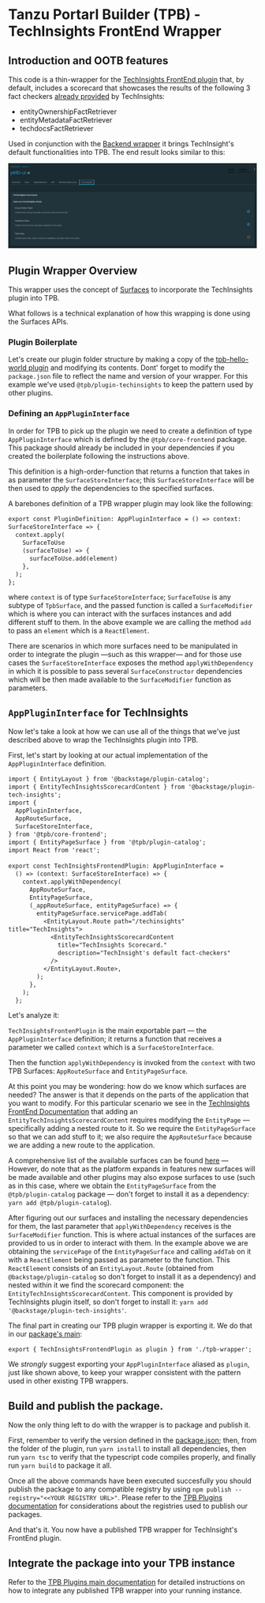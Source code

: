 # Tanzu Portarl Builder (TPB) - TechInsights FrontEnd Wrapper

## Introduction and OOTB features

This code is a thin-wrapper for the [TechInsights FrontEnd plugin](https://github.com/backstage/backstage/tree/master/plugins/tech-insights) that, by default, includes a scorecard that showcases the results of the following 3 fact checkers [already provided](https://github.com/backstage/backstage/tree/master/plugins/tech-insights-backend#included-factretrievers) by TechInsights:

- entityOwnershipFactRetriever
- entityMetadataFactRetriever
- techdocsFactRetriever

Used in conjunction with the [Backend wrapper](../tpb-techinsights-backend/) it brings TechInsight's default functionalities into TPB. The end result looks similar to this:

![TechInsights Entity Scorecard](./docs/techinsights-scorecard.png)

## Plugin Wrapper Overview

This wrapper uses the concept of [Surfaces](../../README.md#frontend-plugins) to incorporate the TechInsights plugin into TPB.

What follows is a technical explanation of how this wrapping is done using the Surfaces APIs.

### Plugin Boilerplate

Let's create our plugin folder structure by making a copy of the [tpb-hello-world plugin](../tpb-hello-world/) and modifying its contents.
Dont' forget to modify the `package.json` file to reflect the name and version of your wrapper. For this example we've used `@tpb/plugin-techinsights` to keep the pattern used by other plugins.

### Defining an `AppPluginInterface`

In order for TPB to pick up the plugin we need to create a definition of type `AppPluginInterface` which is defined by the `@tpb/core-frontend` package. This package should already be included in your dependencies if you created the boilerplate following the instructions above.

This definition is a high-order-function that returns a function that takes in as parameter the `SurfaceStoreInterface`; this `SurfaceStoreInterface` will be then used to _apply_ the dependencies to the specified surfaces.

A barebones definition of a TPB wrapper plugin may look like the following:

```
export const PluginDefinition: AppPluginInterface = () => context: SurfaceStoreInterface => {
  context.apply(
    SurfaceToUse
    (surfaceToUse) => {
      surfaceToUse.add(element)
    },
  );
};

```

where `context` is of type `SurfaceStoreInterface`; `SurfaceToUse` is any subtype of `TpbSurface`, and the passed function is called a `SurfaceModifier` which is where you can interact with the surfaces instances and add different stuff to them.
In the above example we are calling the method `add` to pass an `element` which is a `ReactElement`.

There are scenarios in which more surfaces need to be manipulated in order to integrate the plugin —such as this wrapper— and for those use cases the `SurfaceStoreInterface` exposes the method `applyWithDependency` in which it is possible to pass several `SurfaceConstructor` dependencies which will be then made available to the `SurfaceModifier` function as parameters.

## `AppPluginInterface` for TechInsights

Now let's take a look at how we can use all of the things that we've just described above to wrap the TechInsights plugin into TPB.

First, let's start by looking at our actual implementation of the `AppPluginInterface` definition.

```
import { EntityLayout } from '@backstage/plugin-catalog';
import { EntityTechInsightsScorecardContent } from '@backstage/plugin-tech-insights';
import {
  AppPluginInterface,
  AppRouteSurface,
  SurfaceStoreInterface,
} from '@tpb/core-frontend';
import { EntityPageSurface } from '@tpb/plugin-catalog';
import React from 'react';

export const TechInsightsFrontendPlugin: AppPluginInterface =
  () => (context: SurfaceStoreInterface) => {
    context.applyWithDependency(
      AppRouteSurface,
      EntityPageSurface,
      (_appRouteSurface, entityPageSurface) => {
        entityPageSurface.servicePage.addTab(
          <EntityLayout.Route path="/techinsights" title="TechInsights">
            <EntityTechInsightsScorecardContent
              title="TechInsights Scorecard."
              description="TechInsight's default fact-checkers"
            />
          </EntityLayout.Route>,
        );
      },
    );
  };

```

Let's analyze it:

`TechInsightsFrontenPlugin` is the main exportable part — the `AppPluginInterface` definition; it returns a function that receives a parameter we called `context` which is a `SurfaceStoreInterface`.

Then the function `applyWithDependency` is invoked from the `context` with two TPB Surfaces: `AppRouteSurface` and `EntityPageSurface`.

At this point you may be wondering: how do we know which surfaces are needed?
The answer is that it depends on the parts of the application that you want to modify. For this particular scenario we see in the [TechInsights FrontEnd Documentation](https://github.com/backstage/backstage/blob/master/plugins/tech-insights/README.md#add-boolean-checks-overview-scorecards-page-to-the-entitypage) that adding an `EntityTechInsightsScorecardContent` requires modifying the `EntityPage` — specifically adding a nested route to it. So we require the `EntityPageSurface` so that we can add stuff to it; we also require the `AppRouteSurface` because we are adding a new route to the application.

A comprehensive list of the available surfaces can be found [here](../../README.md) — However, do note that as the platform expands in features new surfaces will be made available and other plugins may also expose surfaces to use (such as in this case, where we obtain the `EntityPageSurface` from the `@tpb/plugin-catalog` package — don't forget to install it as a dependency: `yarn add @tpb/plugin-catalog`).

After figuring out our surfaces and installing the necessary dependencies for them, the last parameter that `applyWithDependency` receives is the `SurfaceModifier` function. This is where actual instances of the surfaces are provided to us in order to interact with them. In the example above we are obtaining the `servicePage` of the `EntityPageSurface` and calling `addTab` on it with a `ReactElement` being passed as parameter to the function.
This `ReactElement` consists of an `EntityLayout.Route` (obtained from `@backstage/plugin-catalog` so don't forget to install it as a dependency) and nested within it we find the scorecard component: the `EntityTechInsightsScorecardContent`. This component is provided by TechInsights plugin itself, so don't forget to install it: `yarn add '@backstage/plugin-tech-insights'`.

The final part in creating our TPB plugin wrapper is exporting it. We do that in our [package's main](./src/index.ts):

```
export { TechInsightsFrontendPlugin as plugin } from './tpb-wrapper';

```

We _strongly_ suggest exporting your `AppPluginInterface` aliased as `plugin`, just like shown above, to keep your wrapper consistent with the pattern used in other existing TPB wrappers.

## Build and publish the package.

Now the only thing left to do with the wrapper is to package and publish it.

First, remember to verify the version defined in the [package.json](./package.json); then, from the folder of the plugin, run `yarn install` to install all dependencies, then run `yarn tsc` to verify that the typescript code compiles properly, and finally run `yarn build` to package it all.

Once all the above commands have been executed succesfully you should publish the package to any compatible registry by using `npm publish --registry="<<YOUR REGISTRY URL>"`.
Please refer to the [TPB Plugins documentation](../README.md) for considerations about the registries used to publish our packages.

And that's it. You now have a published TPB wrapper for TechInsight's FrontEnd plugin.

## Integrate the package into your TPB instance

Refer to the [TPB Plugins main documentation](../README.md) for detailed instructions on how to integrate any published TPB wrapper into your running instance.
